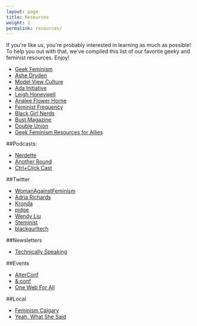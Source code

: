 ```yaml
---
layout: page
title: Resources
weight: 2
permalink: resources/
---
```


If you're like us, you're probably interested in learning as much as possible! To help you out with that, we've compiled this list of our favorite geeky and feminist resources. Enjoy!

- [Geek Feminism](http://geekfeminism.org/)
- [Ashe Dryden](http://www.ashedryden.com/)
- [Model View Culture](https://modelviewculture.com/)
- [Ada Initiative](https://adainitiative.org/)
- [Leigh Honeywell](http://hypatia.ca/)
- [Analee Flower Horne](http://www.flowerhorne.com/)
- [Feminist Frequency](http://www.feministfrequency.com/)
- [Black Girl Nerds](http://blackgirlnerds.com/)
- [Bust Magazine](http://www.bust.com)
- [Double Union](https://www.doubleunion.org/)
- [Geek Feminism Resources for Allies](http://geekfeminism.wikia.com/wiki/Resources_for_allies)

##Podcasts:

- [Nerdette](http://nerdettepodcast.com/)
- [Another Round](http://www.buzzfeed.com/anotherround)
- [Ctrl+Click Cast](http://ctrlclickcast.com/)

##Twitter

- [WomanAgainstFeminism](https://twitter.com/NoToFeminism)
- [Adria Richards](https://twitter.com/adriarichards)
- [Kronda](https://twitter.com/kronda)
- [pidge](https://twitter.com/dirtycitybird)
- [Wendy Liu](https://twitter.com/dellsystem)
- [Steminist](https://twitter.com/steminist)
- [blackgurltech](https://twitter.com/blackgurltech)

##Newsletters

- [Technically Speaking](http://www.techspeak.email/)

##Events

- [AlterConf](http://www.alterconf.com/)
- [&:conf](https://www.andconf.io/)
- [One Web For All](http://onewebforall.us/)

##Local

- [Feminism Calgary](http://www.feminismcalgary.com/)
- [Yeah, What She Said](http://cjsw.com/program/ywss/)